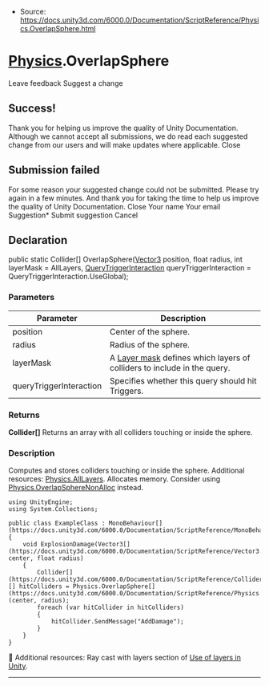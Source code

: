 * Source: https://docs.unity3d.com/6000.0/Documentation/ScriptReference/Physics.OverlapSphere.html

#  [Physics](https://docs.unity3d.com/6000.0/Documentation/ScriptReference/Physics.html).OverlapSphere
Leave feedback
Suggest a change
## Success!
Thank you for helping us improve the quality of Unity Documentation. Although we cannot accept all submissions, we do read each suggested change from our users and will make updates where applicable.
Close
## Submission failed
For some reason your suggested change could not be submitted. Please <a>try again</a> in a few minutes. And thank you for taking the time to help us improve the quality of Unity Documentation.
Close
Your name Your email Suggestion* Submit suggestion
Cancel
## Declaration
public static Collider[] OverlapSphere([Vector3](https://docs.unity3d.com/6000.0/Documentation/ScriptReference/Vector3.html) position, float radius, int layerMask = AllLayers, [QueryTriggerInteraction](https://docs.unity3d.com/6000.0/Documentation/ScriptReference/QueryTriggerInteraction.html) queryTriggerInteraction = QueryTriggerInteraction.UseGlobal); 
### Parameters
Parameter | Description  
---|---  
position | Center of the sphere.  
radius | Radius of the sphere.  
layerMask | A [Layer mask](https://docs.unity3d.com/6000.0/Documentation/Manual/Layers.html) defines which layers of colliders to include in the query.  
queryTriggerInteraction | Specifies whether this query should hit Triggers.  
### Returns
**Collider[]** Returns an array with all colliders touching or inside the sphere. 
### Description
Computes and stores colliders touching or inside the sphere.
Additional resources: [Physics.AllLayers](https://docs.unity3d.com/6000.0/Documentation/ScriptReference/Physics.AllLayers.html). Allocates memory. Consider using [Physics.OverlapSphereNonAlloc](https://docs.unity3d.com/6000.0/Documentation/ScriptReference/Physics.OverlapSphereNonAlloc.html) instead.
```
using UnityEngine;
using System.Collections;  
  
public class ExampleClass : MonoBehaviour[](https://docs.unity3d.com/6000.0/Documentation/ScriptReference/MonoBehaviour.html)
{
    void ExplosionDamage(Vector3[](https://docs.unity3d.com/6000.0/Documentation/ScriptReference/Vector3.html) center, float radius)
    {
        Collider[](https://docs.unity3d.com/6000.0/Documentation/ScriptReference/Collider.html)[] hitColliders = Physics.OverlapSphere[](https://docs.unity3d.com/6000.0/Documentation/ScriptReference/Physics.OverlapSphere.html)(center, radius);
        foreach (var hitCollider in hitColliders)
        {
            hitCollider.SendMessage("AddDamage");
        }
    }
}

```

Additional resources: Ray cast with layers section of [ Use of layers in Unity](https://docs.unity3d.com/6000.0/Documentation/Manual/use-layers.html).
* * *
